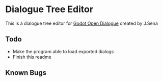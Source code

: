 # Dialogue Tree Editor

This is a dialogue tree editor for [Godot Open Dialogue](https://jsena42.bitbucket.io/god/) created by J.Sena

## Todo

* Make the program able to load exported dialogs
* Finish this readme

## Known Bugs

